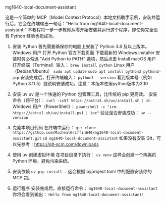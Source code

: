 mg1640-local-document-assistant

这是一个简单的 MCP（Model Context Protocol）本地文档助手示例，安装并运行后，它会在终端输出一句话：“Hello from mg1640-local-document-assistant!”
本教程将一步一步教你从零开始安装并运行这个程序，即使你完全没有 Python 经验也能成功。
1. 安装 Python
首先需要确保你的电脑上安装了 Python 3.8 及以上版本。
Windows 用户
打开 Python 官方下载页面
下载最新的 Windows installer
安装时务必勾选 "Add Python to PATH" 选项，然后点击 Install
macOS 用户
打开终端（Terminal）输入：
`brew install python`
Linux 用户（Debian/Ubuntu）
`sudo apt update`
`sudo apt install python3 python3-pip`
安装完成后，打开终端输入：
`python3 --version`
看到版本号（例如 Python 3.11.5）就说明安装成功。注意：本版本使用python版本为3.10

2. 安装 uv
uv 是一个快速的 Python 包管理工具，比传统的 pip 更高效。
安装命令（跨平台）：
`curl -LsSf https://astral.sh/uv/install.sh | sh`
Windows 用户（PowerShell）：
`powershell -c "irm https://astral.sh/uv/install.ps1 | iex"`
验证是否安装成功：
`uv --version`

3. 克隆本项目代码
在终端中运行：
`git clone https://github.com/MichealGriffin640/mg1640-local-document-assistant.git`
`cd mg1640-local-document-assistant`
如果没有安装 Git，可以先参考：https://git-scm.com/downloads

4. 使用 uv 创建虚拟环境
在项目目录下执行：
`uv venv`
这样会创建一个隔离的 Python 环境，避免污染系统。

5. 安装依赖
`uv pip install .`
这会根据 pyproject.toml 中的配置安装你的 MCP 包。

6. 运行程序
安装完成后，直接运行命令：
`mg1640-local-document-assistant`
你将会看到输出：
`Hello from mg1640-local-document-assistant!`
